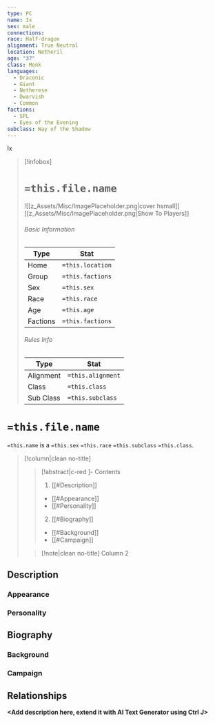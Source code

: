 ```yaml
---
type: PC
name: Ix
sex: male
connections: 
race: Half-dragon
alignment: True Neutral
location: Netheril
age: "37"
class: Monk
languages:
  - Draconic
  - Giant
  - Netherese
  - Dwarvish
  - Common
factions:
  - SPL
  - Eyes of the Evening
subclass: Way of the Shadow
---
```

Ix


> [!infobox]
> # `=this.file.name`
> ![[z_Assets/Misc/ImagePlaceholder.png|cover hsmall]]
> [[z_Assets/Misc/ImagePlaceholder.png|Show To Players]]
> ###### Basic Information
> Type |  Stat |
> ---|---|
> Home | `=this.location` |
> Group | `=this.factions` |
> Sex | `=this.sex` |
> Race | `=this.race` |
> Age | `=this.age` |
> Factions | `=this.factions` |
> ###### Rules Info
> Type |  Stat |
> ---|---|
> Alignment | `=this.alignment` |
> Class | `=this.class` |
> Sub Class | `=this.subclass` |

# `=this.file.name`
`=this.name` is a `=this.sex` `=this.race` `=this.subclass` `=this.class`. 
> [!column|clean no-title] 
>> [!abstract|c-red ]- Contents
>> 1. [[#Description]]
>> 	- [[#Appearance]]
>> 	- [[#Personality]]
>> 2. [[#Biography]]
>> 	- [[#Background]]
>> 	- [[#Campaign]]
>
>> [!note|clean no-title] Column 2 



## Description
### Appearance
### Personality
## Biography
### Background
### Campaign
## Relationships


**<Add description here, extend it with AI Text Generator using Ctrl J>**


